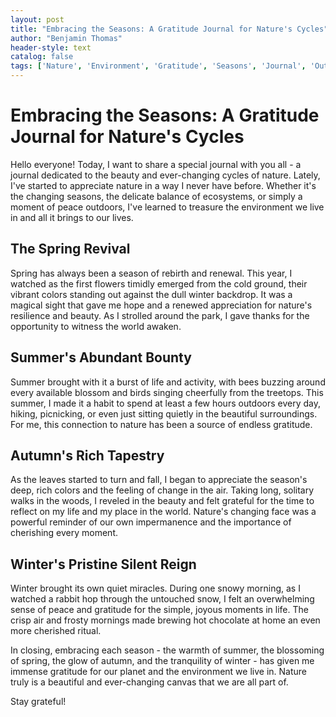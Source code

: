 ```yaml
---
layout: post
title: "Embracing the Seasons: A Gratitude Journal for Nature's Cycles"
author: "Benjamin Thomas"
header-style: text
catalog: false
tags: ['Nature', 'Environment', 'Gratitude', 'Seasons', 'Journal', 'Outdoors', 'Ecosystem', 'Resilience', 'Renewal', 'Hope', 'Appreciation', 'Connection', 'Experience', 'Moments']
---
```


# Embracing the Seasons: A Gratitude Journal for Nature's Cycles  

Hello everyone! Today, I want to share a special journal with you all - a journal dedicated to the beauty and ever-changing cycles of nature. Lately, I've started to appreciate nature in a way I never have before. Whether it's the changing seasons, the delicate balance of ecosystems, or simply a moment of peace outdoors, I've learned to treasure the environment we live in and all it brings to our lives.   

## The Spring Revival  

Spring has always been a season of rebirth and renewal. This year, I watched as the first flowers timidly emerged from the cold ground, their vibrant colors standing out against the dull winter backdrop. It was a magical sight that gave me hope and a renewed appreciation for nature's resilience and beauty. As I strolled around the park, I gave thanks for the opportunity to witness the world awaken.  

## Summer's Abundant Bounty  

Summer brought with it a burst of life and activity, with bees buzzing around every available blossom and birds singing cheerfully from the treetops. This summer, I made it a habit to spend at least a few hours outdoors every day, hiking, picnicking, or even just sitting quietly in the beautiful surroundings. For me, this connection to nature has been a source of endless gratitude.  

## Autumn's Rich Tapestry  

As the leaves started to turn and fall, I began to appreciate the season's deep, rich colors and the feeling of change in the air. Taking long, solitary walks in the woods, I reveled in the beauty and felt grateful for the time to reflect on my life and my place in the world. Nature's changing face was a powerful reminder of our own impermanence and the importance of cherishing every moment.  

## Winter's Pristine Silent Reign  

Winter brought its own quiet miracles. During one snowy morning, as I watched a rabbit hop through the untouched snow, I felt an overwhelming sense of peace and gratitude for the simple, joyous moments in life. The crisp air and frosty mornings made brewing hot chocolate at home an even more cherished ritual.  

In closing, embracing each season - the warmth of summer, the blossoming of spring, the glow of autumn, and the tranquility of winter - has given me immense gratitude for our planet and the environment we live in. Nature truly is a beautiful and ever-changing canvas that we are all part of.   

Stay grateful!  